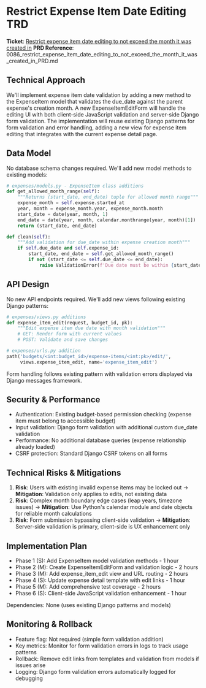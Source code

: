 # Restrict Expense Item Date Editing TRD

**Ticket**: [Restrict expense item date editing to not exceed the month it was created in](https://github.com/MarcinOrlowski/python-pyggy-expense-tracker/issues/86)
**PRD Reference**: 0086_restrict_expense_item_date_editing_to_not_exceed_the_month_it_was_created_in_PRD.md

## Technical Approach

We'll implement expense item date validation by adding a new method to the ExpenseItem model that
validates the due_date against the parent expense's creation month. A new ExpenseItemEditForm will
handle the editing UI with both client-side JavaScript validation and server-side Django form
validation. The implementation will reuse existing Django patterns for form validation and error
handling, adding a new view for expense item editing that integrates with the current expense detail
page.

## Data Model

No database schema changes required. We'll add new model methods to existing models:

```python
# expenses/models.py - ExpenseItem class additions
def get_allowed_month_range(self):
    """Returns (start_date, end_date) tuple for allowed month range"""
    expense_month = self.expense.started_at
    year, month = expense_month.year, expense_month.month
    start_date = date(year, month, 1)
    end_date = date(year, month, calendar.monthrange(year, month)[1])
    return (start_date, end_date)

def clean(self):
    """Add validation for due_date within expense creation month"""
    if self.due_date and self.expense_id:
        start_date, end_date = self.get_allowed_month_range()
        if not (start_date <= self.due_date <= end_date):
            raise ValidationError(f'Due date must be within {start_date.strftime("%B %Y")}')
```

## API Design

No new API endpoints required. We'll add new views following existing Django patterns:

```python
# expenses/views.py additions
def expense_item_edit(request, budget_id, pk):
    """Edit expense item due date with month validation"""
    # GET: Render form with current values
    # POST: Validate and save changes

# expenses/urls.py addition
path('budgets/<int:budget_id>/expense-items/<int:pk>/edit/', 
     views.expense_item_edit, name='expense_item_edit')
```

Form handling follows existing pattern with validation errors displayed via Django messages framework.

## Security & Performance

- Authentication: Existing budget-based permission checking (expense item must belong to accessible budget)
- Input validation: Django form validation with additional custom due_date validation
- Performance: No additional database queries (expense relationship already loaded)
- CSRF protection: Standard Django CSRF tokens on all forms

## Technical Risks & Mitigations

1. **Risk**: Users with existing invalid expense items may be locked out → **Mitigation**:
   Validation only applies to edits, not existing data
1. **Risk**: Complex month boundary edge cases (leap years, timezone issues) → **Mitigation**: Use
   Python's calendar module and date objects for reliable month calculations
1. **Risk**: Form submission bypassing client-side validation → **Mitigation**: Server-side
   validation is primary, client-side is UX enhancement only

## Implementation Plan

- Phase 1 (S): Add ExpenseItem model validation methods - 1 hour
- Phase 2 (M): Create ExpenseItemEditForm and validation logic - 2 hours  
- Phase 3 (M): Add expense_item_edit view and URL routing - 2 hours
- Phase 4 (S): Update expense detail template with edit links - 1 hour
- Phase 5 (M): Add comprehensive test coverage - 2 hours
- Phase 6 (S): Client-side JavaScript validation enhancement - 1 hour

Dependencies: None (uses existing Django patterns and models)

## Monitoring & Rollback

- Feature flag: Not required (simple form validation addition)
- Key metrics: Monitor for form validation errors in logs to track usage patterns
- Rollback: Remove edit links from templates and validation from models if issues arise
- Logging: Django form validation errors automatically logged for debugging
